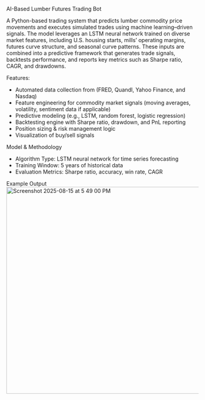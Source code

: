 AI-Based Lumber Futures Trading Bot

A Python-based trading system that predicts lumber commodity price movements and executes simulated trades using machine learning–driven signals. The model leverages an LSTM neural network trained on diverse market features, including U.S. housing starts, mills’ operating margins, futures curve structure, and seasonal curve patterns. These inputs are combined into a predictive framework that generates trade signals, backtests performance, and reports key metrics such as Sharpe ratio, CAGR, and drawdowns.

Features:
- Automated data collection from (FRED, Quandl, Yahoo Finance, and Nasdaq)
- Feature engineering for commodity market signals (moving averages, volatility, sentiment data if applicable)
- Predictive modeling (e.g., LSTM, random forest, logistic regression)
- Backtesting engine with Sharpe ratio, drawdown, and PnL reporting
- Position sizing & risk management logic
- Visualization of buy/sell signals

Model & Methodology
- Algorithm Type: LSTM neural network for time series forecasting
- Training Window: 5 years of historical data
- Evaluation Metrics: Sharpe ratio, accuracy, win rate, CAGR

Example Output
<img width="912" height="542" alt="Screenshot 2025-08-15 at 5 49 00 PM" src="https://github.com/user-attachments/assets/e4e5e8e6-9a8b-48cc-b394-154203b2325e" />
